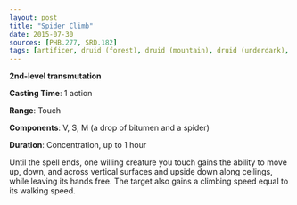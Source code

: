 ```yaml
---
layout: post
title: "Spider Climb"
date: 2015-07-30
sources: [PHB.277, SRD.182]
tags: [artificer, druid (forest), druid (mountain), druid (underdark), sorcerer, warlock, wizard, level2, concentration, transmutation]
---
```


**2nd-level transmutation**

**Casting Time**: 1 action

**Range**: Touch

**Components**: V, S, M (a drop of bitumen and a spider)

**Duration**: Concentration, up to 1 hour

Until the spell ends, one willing creature you touch gains the ability to move up, down, and across vertical surfaces and upside down along ceilings, while leaving its hands free. The target also gains a climbing speed equal to its walking speed.
